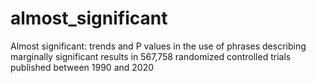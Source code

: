 # almost_significant

Almost significant: trends and P values in the use of phrases describing marginally significant results in 567,758 randomized controlled trials published between 1990 and 2020
